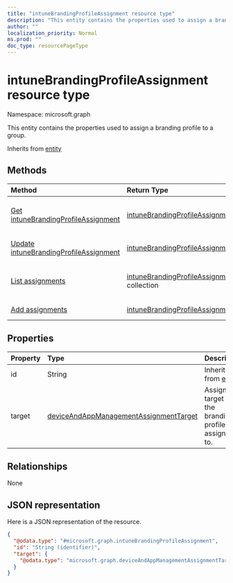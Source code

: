 ```yaml
---
title: "intuneBrandingProfileAssignment resource type"
description: "This entity contains the properties used to assign a branding profile to a group."
author: ""
localization_priority: Normal
ms.prod: ""
doc_type: resourcePageType
---
```


# intuneBrandingProfileAssignment resource type


Namespace: microsoft.graph

This entity contains the properties used to assign a branding profile to a group.


Inherits from [entity](../resources/entity.md)

## Methods
|Method|Return Type|Description|
|:---|:---|:---|
|[Get intuneBrandingProfileAssignment](../api/intunebrandingprofileassignment-get.md)|[intuneBrandingProfileAssignment](../resources/intunebrandingprofileassignment.md)|Read properties and relationships of the [intuneBrandingProfileAssignment](../resources/intunebrandingprofileassignment.md) object.|
|[Update intuneBrandingProfileAssignment](../api/intunebrandingprofileassignment-update.md)|[intuneBrandingProfileAssignment](../resources/intunebrandingprofileassignment.md)|Update the properties of a [intuneBrandingProfileAssignment](../resources/intunebrandingprofileassignment.md) object.|
|[List assignments](../api/intunebrandingprofile-list-assignments.md)|[intuneBrandingProfileAssignment](../resources/intunebrandingprofileassignment.md) collection|Get the intuneBrandingProfileAssignments from the assignments navigation property.|
|[Add assignments](../api/intunebrandingprofile-post-assignments.md)|[intuneBrandingProfileAssignment](../resources/intunebrandingprofileassignment.md)|Add assignments by posting to the assignments collection.|

## Properties
|Property|Type|Description|
|:---|:---|:---|
|id|String| Inherited from [entity](../resources/entity.md)|
|target|[deviceAndAppManagementAssignmentTarget](../resources/deviceandappmanagementassignmenttarget.md)|Assignment target that the branding profile is assigned to.|

## Relationships
None

## JSON representation
Here is a JSON representation of the resource.
<!-- {
  "blockType": "resource",
  "keyProperty": "id",
  "@odata.type": "microsoft.graph.intuneBrandingProfileAssignment",
  "baseType": "microsoft.graph.entity",
  "openType": false
}
-->
``` json
{
  "@odata.type": "#microsoft.graph.intuneBrandingProfileAssignment",
  "id": "String (identifier)",
  "target": {
    "@odata.type": "microsoft.graph.deviceAndAppManagementAssignmentTarget"
  }
}
```

